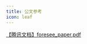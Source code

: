 ```yaml
---
title: 公文参考
icon: leaf
---
```


[【腾讯文档】foresee_paper.pdf](https://docs.qq.com/pdf/DRXRzbU9Gc0NscWpj)